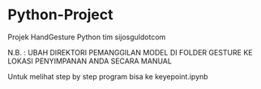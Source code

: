 # Python-Project
Projek HandGesture Python tim sijosguldotcom

N.B. : UBAH DIREKTORI PEMANGGILAN MODEL DI FOLDER GESTURE KE LOKASI PENYIMPANAN ANDA SECARA MANUAL

Untuk melihat step by step program bisa ke keyepoint.ipynb